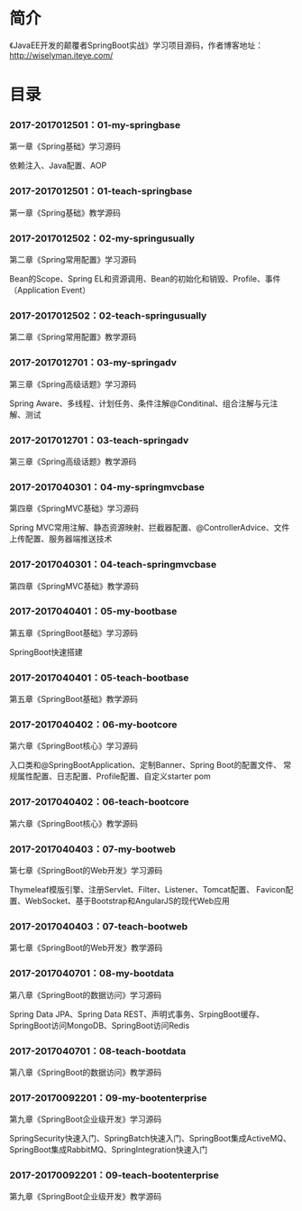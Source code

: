 # 简介 

《JavaEE开发的颠覆者SpringBoot实战》学习项目源码，作者博客地址：http://wiselyman.iteye.com/

# 目录 

### 2017-2017012501：01-my-springbase<br>
第一章《Spring基础》学习源码
<p>
依赖注入、Java配置、AOP
</p>

### 2017-2017012501：01-teach-springbase<br>
第一章《Spring基础》教学源码

### 2017-2017012502：02-my-springusually<br>
第二章《Spring常用配置》学习源码
<p>
Bean的Scope、Spring EL和资源调用、Bean的初始化和销毁、Profile、事件（Application Event）
</p>

### 2017-2017012502：02-teach-springusually<br>
第二章《Spring常用配置》教学源码

### 2017-2017012701：03-my-springadv<br>
第三章《Spring高级话题》学习源码
<p>
Spring Aware、多线程、计划任务、条件注解@Conditinal、组合注解与元注解、测试
</p>

### 2017-2017012701：03-teach-springadv<br>
第三章《Spring高级话题》教学源码

### 2017-2017040301：04-my-springmvcbase<br>
第四章《SpringMVC基础》学习源码
<p>
Spring MVC常用注解、静态资源映射、拦截器配置、@ControllerAdvice、文件上传配置、服务器端推送技术
</p>

### 2017-2017040301：04-teach-springmvcbase<br>
第四章《SpringMVC基础》教学源码

### 2017-2017040401：05-my-bootbase<br>
第五章《SpringBoot基础》学习源码
<p>
SpringBoot快速搭建 
</p>

### 2017-2017040401：05-teach-bootbase<br>
第五章《SpringBoot基础》教学源码

### 2017-2017040402：06-my-bootcore<br>
第六章《SpringBoot核心》学习源码
<p>
入口类和@SpringBootApplication、定制Banner、Spring Boot的配置文件、
常规属性配置、日志配置、Profile配置、自定义starter pom
</p>

### 2017-2017040402：06-teach-bootcore<br>
第六章《SpringBoot核心》教学源码

### 2017-2017040403：07-my-bootweb<br>
第七章《SpringBoot的Web开发》学习源码
<p>
Thymeleaf模版引擎、注册Servlet、Filter、Listener、Tomcat配置、
Favicon配置、WebSocket、基于Bootstrap和AngularJS的现代Web应用
</p>

### 2017-2017040403：07-teach-bootweb<br>
第七章《SpringBoot的Web开发》教学源码

### 2017-2017040701：08-my-bootdata<br>
第八章《SpringBoot的数据访问》学习源码
<p>
Spring Data JPA、Spring Data REST、声明式事务、SrpingBoot缓存、
SpringBoot访问MongoDB、SpringBoot访问Redis
</p>

### 2017-2017040701：08-teach-bootdata<br>
第八章《SpringBoot的数据访问》教学源码

### 2017-20170092201：09-my-bootenterprise<br>
第九章《SpringBoot企业级开发》学习源码
<p>
SpringSecurity快速入门、SpringBatch快速入门、SpringBoot集成ActiveMQ、
SpringBoot集成RabbitMQ、SpringIntegration快速入门
</p>

### 2017-20170092201：09-teach-bootenterprise<br>
第九章《SpringBoot企业级开发》教学源码
